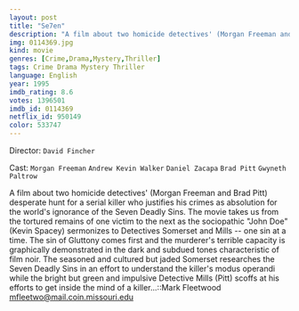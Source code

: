 ```yaml
---
layout: post
title: "Se7en"
description: "A film about two homicide detectives' (Morgan Freeman and Brad Pitt) desperate hunt for a serial killer who justifies his crimes as absolution for the world's ignorance of the Seven Deadly Sins. The movie takes us from the tortured remains of one victim to the next as the sociopathic John Doe (Kevin Spacey) sermonizes to Detectives Somerset and Mills -- one sin at a time. The sin of Gluttony comes first and the murderer's terrible capacity is graphically demonstrated in the dark and subdued tones characteristic of film noir. The seasoned and cultured but jad.."
img: 0114369.jpg
kind: movie
genres: [Crime,Drama,Mystery,Thriller]
tags: Crime Drama Mystery Thriller 
language: English
year: 1995
imdb_rating: 8.6
votes: 1396501
imdb_id: 0114369
netflix_id: 950149
color: 533747
---
```

Director: `David Fincher`  

Cast: `Morgan Freeman` `Andrew Kevin Walker` `Daniel Zacapa` `Brad Pitt` `Gwyneth Paltrow` 

A film about two homicide detectives' (Morgan Freeman and Brad Pitt) desperate hunt for a serial killer who justifies his crimes as absolution for the world's ignorance of the Seven Deadly Sins. The movie takes us from the tortured remains of one victim to the next as the sociopathic "John Doe" (Kevin Spacey) sermonizes to Detectives Somerset and Mills -- one sin at a time. The sin of Gluttony comes first and the murderer's terrible capacity is graphically demonstrated in the dark and subdued tones characteristic of film noir. The seasoned and cultured but jaded Somerset researches the Seven Deadly Sins in an effort to understand the killer's modus operandi while the bright but green and impulsive Detective Mills (Pitt) scoffs at his efforts to get inside the mind of a killer...::Mark Fleetwood <mfleetwo@mail.coin.missouri.edu>